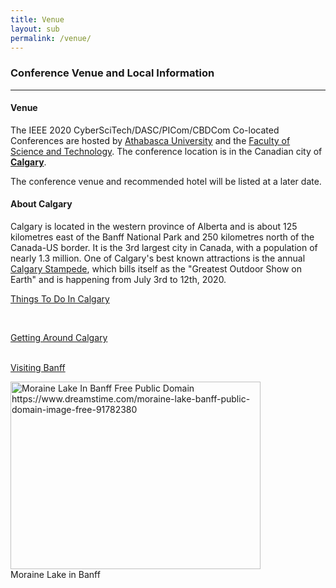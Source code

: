 ```yaml
---
title: Venue
layout: sub
permalink: /venue/
---
```

<h3>Conference Venue and Local Information</h3>
<hr/>

<h4>Venue</h4>
<p>
<p>The IEEE 2020 CyberSciTech/DASC/PICom/CBDCom Co-located Conferences are hosted by 
<a href="https://www.athabascau.ca/" target=_new>Athabasca University</a> and the 
<a href=" https://fst.athabascau.ca/" target=_new>Faculty of Science and Technology</a>. The  conference location is 
in the Canadian city of <b><a href="https://www.calgary.ca/" target=_new>Calgary</a></b>. 
</p><p>
The conference venue and recommended hotel will be listed at a later date.
     
</p>
<h4>About Calgary</h4>
 <p>
Calgary is located in the western province of Alberta and is about 125 kilometres east of the Banff National Park and 
250 kilometres north of the Canada-US border. It is the 3rd largest city in Canada, with a population of nearly 1.3 million. 
One of Calgary's best known attractions is the annual <a href=https://www.calgarystampede.com/ target=_new> Calgary Stampede</a>,
which bills itself as the "Greatest Outdoor Show on Earth" and is happening from July 3rd to 12th, 2020.
</p><p>
      

      
<a href="https://www.visitcalgary.com/things-to-do" target=_new>Things To Do In Calgary</a>

<br/>

<a href="https://www.visitcalgary.com/getting-around" target=_new>Getting Around Calgary</a>

<br/>
<a href="https://banff.ca/89/Visiting" target=_new>Visiting Banff</a>


</p>
<img src="/assets/images/banff2.jpg" width=400 height=300 alt="Moraine Lake In Banff Free Public Domain https://www.dreamstime.com/moraine-lake-banff-public-domain-image-free-91782380"><br/>
Moraine Lake in Banff
<br/>
